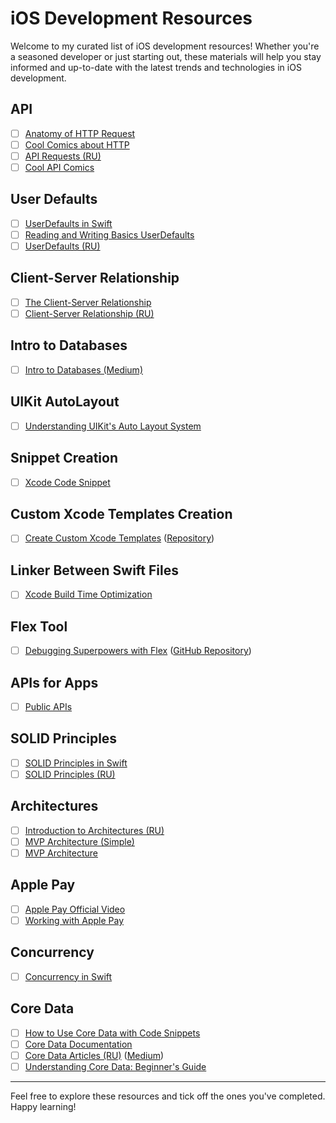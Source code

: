 # iOS Development Resources

Welcome to my curated list of iOS development resources! Whether you're a seasoned developer or just starting out, these materials will help you stay informed and up-to-date with the latest trends and technologies in iOS development.

## API

- [ ] [Anatomy of HTTP Request](https://sematext.com/glossary/http-requests/#:~:text=An%20HTTP%20request%20is%20made%20out%20of%20three%20components,line%2C%20headers%20and%20message%20body.)
- [ ] [Cool Comics about HTTP](https://rapidapi.com/comics/the-anatomy-of-http-requests)
- [ ] [API Requests (RU)](https://habr.com/ru/articles/215117/)
- [ ] [Cool API Comics](https://rapidapi.com/comics)

## User Defaults

- [ ] [UserDefaults in Swift](https://medium.com/@talhasaygili/userdefaults-in-swift-764277365d61)
- [ ] [Reading and Writing Basics UserDefaults](https://www.hackingwithswift.com/read/12/2/reading-and-writing-basics-userdefaults)
- [ ] [UserDefaults (RU)](https://swiftblog.org/userdefaults-v-swift/)

## Client-Server Relationship

- [ ] [The Client-Server Relationship](https://medium.com/@joshjnunez09/the-client-server-relationship-9ac90fadb3d2)
- [ ] [Client-Server Relationship (RU)](https://habr.com/ru/articles/495698/)

## Intro to Databases

- [ ] [Intro to Databases (Medium)](https://medium.com/@rwilliams_bv/intro-to-databases-for-people-who-dont-know-a-whole-lot-about-them-a64ae9af712)

## UIKit AutoLayout

- [ ] [Understanding UIKit's Auto Layout System](https://kyaw-the-monkey.medium.com/understanding-uikits-auto-layout-system-calculating-and-rendering-views-with-constraints-638066727fd4)

## Snippet Creation

- [ ] [Xcode Code Snippet](https://verbalraj.medium.com/xcode-code-snippet-93d046595cbb)

## Custom Xcode Templates Creation

- [ ] [Create Custom Xcode Templates](https://medium.com/mindful-engineering/create-custom-xcode-templates-908fdd14fbd8) ([Repository](https://github.com/Mindinventory/XcodeTemplate))

## Linker Between Swift Files

- [ ] [Xcode Build Time Optimization](https://emndeniz.medium.com/xcode-build-time-optimization-abee9893e4c8)

## Flex Tool

- [ ] [Debugging Superpowers with Flex](https://alejandromp.com/blog/debugging-superpowers-with-flex/) ([GitHub Repository](https://github.com/FLEXTool/FLEX))

## APIs for Apps

- [ ] [Public APIs](https://api.publicapis.org/entries)

## SOLID Principles

- [ ] [SOLID Principles in Swift](https://medium.com/@nishant.kumbhare4/solid-principles-in-swift-73b505d3c63f)
- [ ] [SOLID Principles (RU)](https://habr.com/ru/articles/746410/)

## Architectures

- [ ] [Introduction to Architectures (RU)](https://habr.com/ru/companies/badoo/articles/281162/)
- [ ] [MVP Architecture (Simple)](https://medium.com/@gbrigens/swift-mvp-a-step-by-step-guide-for-clean-code-869ec8eb4b22)
- [ ] [MVP Architecture](https://saad-eloulladi.medium.com/ios-swift-mvp-architecture-pattern-a2b0c2d310a3)

## Apple Pay

- [ ] [Apple Pay Official Video](https://developer.apple.com/videos/play/tech-talks/110336/#:~:text=To%20display%20an%20Apple%20Pay,or%20Continue%20with%20Apple%20Pay.)
- [ ] [Working with Apple Pay](https://ali-akhtar.medium.com/working-with-apple-pay-27632ee23482)

## Concurrency

- [ ] [Concurrency in Swift](https://ali-akhtar.medium.com/concurrency-in-swift-grand-central-dispatch-part-1-945ff05e8863)

## Core Data

- [ ] [How to Use Core Data with Code Snippets](https://medium.com/@burrakerden/how-to-use-core-data-with-code-snippets-72aaf52cbf94)
- [ ] [Core Data Documentation](https://developer.apple.com/documentation/coredata)
- [ ] [Core Data Articles (RU)](https://habr.com/ru/articles/493262/) ([Medium](https://habr.com/ru/articles/436510/))
- [ ] [Understanding Core Data: Beginner's Guide](https://goodground1611.medium.com/understanding-core-data-beginners-guide-ea0bf7c1011b)

---

Feel free to explore these resources and tick off the ones you've completed. Happy learning!

